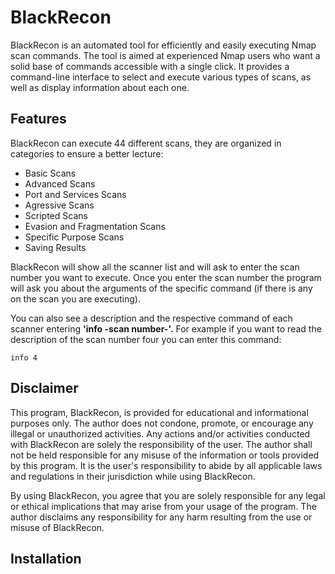# BlackRecon

BlackRecon is an automated tool for efficiently and easily executing Nmap scan commands. The tool is aimed at experienced Nmap users who want a solid base of commands accessible with a single click. It provides a command-line interface to select and execute various types of scans, as well as display information about each one.

## Features

BlackRecon can execute 44 different scans, they are organized in categories to ensure a better lecture:

- Basic Scans
- Advanced Scans
- Port and Services Scans
- Agressive Scans
- Scripted Scans
- Evasion and Fragmentation Scans
- Specific Purpose Scans
- Saving Results

BlackRecon will show all the scanner list and will ask to enter the scan number you want to execute. Once you enter the scan number the program will ask you about the arguments of the specific command (if there is any on the scan you are executing).

You can also see a description and the respective command of each scanner entering <b>'info -scan number-'.</b> For example if you want to read the description of the scan number four you can enter this command:

    info 4

## Disclaimer

This program, BlackRecon, is provided for educational and informational purposes only. The author does not condone, promote, or encourage any illegal or unauthorized activities. Any actions and/or activities conducted with BlackRecon are solely the responsibility of the user. The author shall not be held responsible for any misuse of the information or tools provided by this program. It is the user's responsibility to abide by all applicable laws and regulations in their jurisdiction while using BlackRecon.

By using BlackRecon, you agree that you are solely responsible for any legal or ethical implications that may arise from your usage of the program. The author disclaims any responsibility for any harm resulting from the use or misuse of BlackRecon.

## Installation
